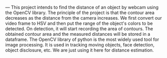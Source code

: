 — This project intends to find the distance of an object by webcam using the OpenCV library. The principle of the project is
that the contour area decreases as the distance from the camera increases. We first convert our video frame to HSV and then put the
range of the object's colors to be detected. On detection, it will start recording the area of contours. The obtained contour area and
the measured distances will be stored in a dataframe. The OpenCV library of python is the most widely used tool for image
processing. It is used in tracking moving objects, face detection, object disclosure, etc. We are just using it here for distance
estimation.
